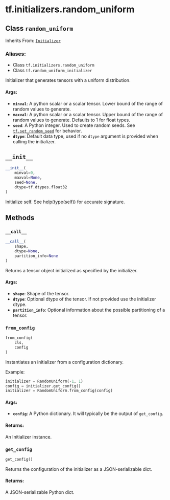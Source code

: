 <div itemscope itemtype="http://developers.google.com/ReferenceObject">
<meta itemprop="name" content="tf.initializers.random_uniform" />
<meta itemprop="path" content="Stable" />
<meta itemprop="property" content="__call__"/>
<meta itemprop="property" content="__init__"/>
<meta itemprop="property" content="from_config"/>
<meta itemprop="property" content="get_config"/>
</div>

# tf.initializers.random_uniform

## Class `random_uniform`

Inherits From: [`Initializer`](../../tf/keras/initializers/Initializer.md)

### Aliases:

* Class `tf.initializers.random_uniform`
* Class `tf.random_uniform_initializer`

Initializer that generates tensors with a uniform distribution.

#### Args:

* <b>`minval`</b>: A python scalar or a scalar tensor. Lower bound of the range
    of random values to generate.
* <b>`maxval`</b>: A python scalar or a scalar tensor. Upper bound of the range
    of random values to generate.  Defaults to 1 for float types.
* <b>`seed`</b>: A Python integer. Used to create random seeds. See
    <a href="../../tf/random/set_random_seed.md"><code>tf.set_random_seed</code></a>
    for behavior.
* <b>`dtype`</b>: Default data type, used if no `dtype` argument is provided when
    calling the initializer.

<h2 id="__init__"><code>__init__</code></h2>

``` python
__init__(
    minval=0,
    maxval=None,
    seed=None,
    dtype=tf.dtypes.float32
)
```

Initialize self.  See help(type(self)) for accurate signature.



## Methods

<h3 id="__call__"><code>__call__</code></h3>

``` python
__call__(
    shape,
    dtype=None,
    partition_info=None
)
```

Returns a tensor object initialized as specified by the initializer.

#### Args:

* <b>`shape`</b>: Shape of the tensor.
* <b>`dtype`</b>: Optional dtype of the tensor. If not provided use the initializer
    dtype.
* <b>`partition_info`</b>: Optional information about the possible partitioning of a
    tensor.

<h3 id="from_config"><code>from_config</code></h3>

``` python
from_config(
    cls,
    config
)
```

Instantiates an initializer from a configuration dictionary.

Example:

```python
initializer = RandomUniform(-1, 1)
config = initializer.get_config()
initializer = RandomUniform.from_config(config)
```

#### Args:

* <b>`config`</b>: A Python dictionary.
    It will typically be the output of `get_config`.


#### Returns:

An Initializer instance.

<h3 id="get_config"><code>get_config</code></h3>

``` python
get_config()
```

Returns the configuration of the initializer as a JSON-serializable dict.

#### Returns:

A JSON-serializable Python dict.




